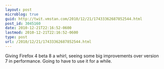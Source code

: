 ```yaml
---
layout: post
microblog: true
guid: http://twit.vmstan.com/2010/12/21/17433362687852544.html
post_id: 3045160
date: 2010-12-21T22:16:52-0600
lastmod: 2010-12-21T22:16:52-0600
type: post
url: /2010/12/21/17433362687852544.html
---
```

Giving Firefox 4 beta 8 a whirl, seeing some big improvements over version 7 in performance. Going to have to use it for a while.
